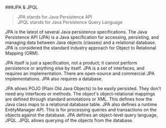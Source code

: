###JPA & JPQL

>JPA stands for Java Persistence API<br/>
>JPQL stands for Java Persistence Query Language


JPA is the latest of several Java persistence specifications. The Java Persistence API (JPA) is a Java specification for accessing, persisting, and managing data between Java objects (classes) and a relational database. JPA is considered the standard industry approach for Object to Relational Mapping (ORM).

JPA itself is just a specification, not a product; it cannot perform persistence or anything else by itself. JPA is a set of interfaces, and requires an implementation. There are open-source and commercial JPA implementations. JPA also requires a database.

JPA allows POJO (Plain Old Java Objects) to be easily persisted. They don't need any interfaces or methods. The object's object-relational mappings are defined through standard annotations or XML. This defines how the Java class maps to a relational database table. JPA also defines a runtime EntityManager API. This is for processing queries and transactions on the objects against the database. JPA defines an object-level query language, JPQL. JPQL allows querying of the objects from the database.

